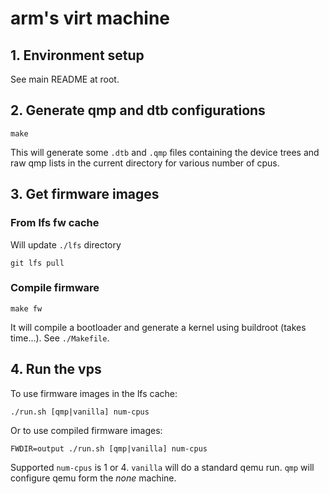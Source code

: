 # arm's virt machine

## 1. Environment setup

See main README at root.

## 2. Generate qmp and dtb configurations

```
make
```

This will generate some `.dtb` and `.qmp` files containing the device
trees and raw qmp lists in the current directory for various number of
cpus.

## 3. Get firmware images

### From lfs fw cache

Will update `./lfs` directory
```
git lfs pull
```

### Compile firmware

```
make fw
```

It will compile a bootloader and generate a kernel using buildroot (takes time...).
See `./Makefile`.

## 4. Run the vps

To use firmware images in the lfs cache:
```
./run.sh [qmp|vanilla] num-cpus
```

Or to use compiled firmware images:
```
FWDIR=output ./run.sh [qmp|vanilla] num-cpus
```

Supported `num-cpus` is 1 or 4. `vanilla` will do a standard qemu run. `qmp` will configure qemu form the _none_ machine.
